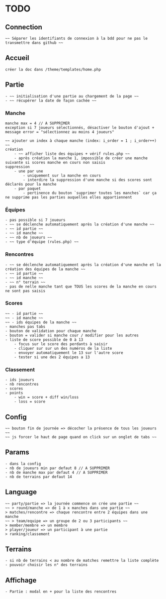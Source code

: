 # TODO
## Connection
    ~~ Séparer les identifiants de connexion à la bdd pour ne pas le transmettre dans github ~~

## Accueil
    créer la doc dans /theme/templates/home.php

## Partie
    - ~~ initialisation d'une partie au chargement de la page ~~
    - ~~ récupérer la date de façon cachée ~~

### Manche
    manche max = 4 // A SUPPRIMER
    exception si 7 joueurs sélectionnés, désactiver le bouton d'ajout +  message error = "sélectionnez au moins 4 joueurs"

    ~~ ajouter un index à chaque manche (index: i_order = 1 ; i_order++) ~~
    création
        - ~~ afficher liste des équipes + vérif rules.php ~~
        - après création la manche 1, impossible de créer une manche suivante si scores manche en cours non saisis
    suppression
        - une par une
            - uniquement sur la manche en cours
            - interdire la suppression d'une manche si des scores sont déclarés pour la manche
        - par paquet
            - pertinence du bouton `supprimer toutes les manches` car ça ne supprime pas les parties auquelles elles appartiennent

### Équipes
    - pas possible si 7 joueurs
    - ~~ se déclenche automatiquement après la création d'une manche ~~
    - ~~ id partie ~~
    - ~~ id manche ~~
    - ~~ nb de joueurs ~~
    - ~~ type d'équipe (rules.php) ~~

### Rencontres
    - ~~ se déclenche automatiquement après la création d'une manche et la création des équipes de la manche ~~
    - ~~ id partie ~~
    - ~~ id manche ~~
    - ~~ n° terrain ~~
    - pas de nelle manche tant que TOUS les scores de la manche en cours ne sont pas saisis

### Scores
    ~~ - id partie ~~
    ~~ - id manche ~~
    ~~ - ids équipes de la manche ~~
    - manches pas tabs
    - bouton de validation pour chaque manche
    - bouton = valider si manche cour / modifier pour les autres
    - liste de score possible de 0 à 13
        - focus sur le score des perdants à saisir
        - cliquer sur sur un des numéros de la liste
        - envoyer automatiquement le 13 sur l'autre score
        - tester si une des 2 équipes a 13

### Classement
    - ids joueurs
    - nb rencontres
    - scores
    - points
        - win = score + diff win/loss
        - loss = score

## Config
    ~~ bouton fin de journée => décocher la présence de tous les joueurs ~~
    ~~ js forcer le haut de page quand on click sur un onglet de tabs ~~

## Params
    - dans la config
    - nb de joueurs min par defaut 8 // A SUPPRIMER
    - nb de manche max par defaut 4 // A SUPPRIMER
    - nb de terrains par defaut 14

## Language
    ~~ party/partie => la journée commence on crée une partie ~~
    ~~ > round/manche => de 1 à x manches dans une partie ~~
    > matches/rencontre => chaque rencontre entre 2 équipes dans une manche
    ~~ > team/equipe => un groupe de 2 ou 3 participants ~~
    > member/membre => un membre
    > player/joueur => un participant à une partie
    > ranking/classement

## Terrains
    - si nb de terrains < au nombre de matches remettre la liste complète
    - pouvoir choisir les n° des terrains

## Affichage
    - Partie : modal en + pour la liste des rencontres
